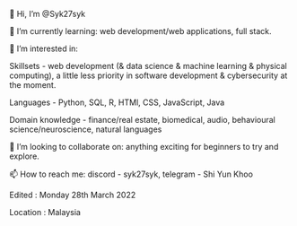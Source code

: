 👋 Hi, I’m @Syk27syk

🌱 I’m currently learning: web development/web applications, full stack. 

👀 I’m interested in:

  Skillsets - web development (& data science & machine learning & physical computing), a little less priority in software development & cybersecurity at the moment. 

  Languages - Python, SQL, R, HTMl, CSS, JavaScript, Java

  Domain knowledge - finance/real estate, biomedical, audio, behavioural science/neuroscience, natural languages

💞️ I’m looking to collaborate on: anything exciting for beginners to try and explore. 

📫 How to reach me: discord - syk27syk, telegram - Shi Yun Khoo


Edited    : Monday 28th March 2022

Location  : Malaysia

<!---
Syk27syk/Syk27syk is a ✨ special ✨ repository because its `README.md` (this file) appears on your GitHub profile.
You can click the Preview link to take a look at your changes.
--->
